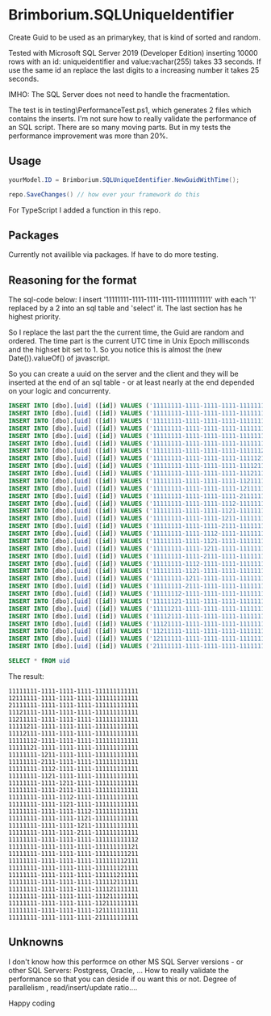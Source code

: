 # Brimborium.SQLUniqueIdentifier

Create Guid to be used as an primarykey, that is kind of sorted and random.

Tested with Microsoft SQL Server 2019 (Developer Edition) inserting 10000 rows with an id: uniqueidentifier and value:vachar(255) takes 33 seconds.
If use the same id an replace the last digits to a increasing number it takes 25 seconds. 

IMHO: The SQL Server does not need to handle the fracmentation.

The test is in testing\PerformanceTest.ps1, which generates 2 files which contains the inserts.
I'm not sure how to really validate the performance of an SQL script. There are so many moving parts.
But in my tests the performance improvement was more than 20%.

## Usage

```c#
yourModel.ID = Brimborium.SQLUniqueIdentifier.NewGuidWithTime();

repo.SaveChanges() // how ever your framework do this
```

For TypeScript I added a function in this repo.

## Packages

Currently not availible via packages. If have to do more testing.

## Reasoning for the format 

The sql-code below:
I insert '11111111-1111-1111-1111-111111111111' with each '1' replaced by a 2 into an sql table and 'select' it.
The last section has he highest priority.

So I replace the last part the the current time, the Guid are random and ordered.
The time part is the current UTC time in Unix Epoch millisconds and the highset bit set to 1.
So you notice this is almost the (new Date()).valueOf() of javascript.

So you can create a uuid on the server and the client and they will be inserted at the end of an sql table - or at least nearly at the end depended on your logic and concurrenty.

```SQL
INSERT INTO [dbo].[uid] ([id]) VALUES ('11111111-1111-1111-1111-111111111111');
INSERT INTO [dbo].[uid] ([id]) VALUES ('11111111-1111-1111-1111-111111111112');
INSERT INTO [dbo].[uid] ([id]) VALUES ('11111111-1111-1111-1111-111111111121');
INSERT INTO [dbo].[uid] ([id]) VALUES ('11111111-1111-1111-1111-111111111211');
INSERT INTO [dbo].[uid] ([id]) VALUES ('11111111-1111-1111-1111-111111112111');
INSERT INTO [dbo].[uid] ([id]) VALUES ('11111111-1111-1111-1111-111111121111');
INSERT INTO [dbo].[uid] ([id]) VALUES ('11111111-1111-1111-1111-111111211111');
INSERT INTO [dbo].[uid] ([id]) VALUES ('11111111-1111-1111-1111-111112111111');
INSERT INTO [dbo].[uid] ([id]) VALUES ('11111111-1111-1111-1111-111121111111');
INSERT INTO [dbo].[uid] ([id]) VALUES ('11111111-1111-1111-1111-111211111111');
INSERT INTO [dbo].[uid] ([id]) VALUES ('11111111-1111-1111-1111-112111111111');
INSERT INTO [dbo].[uid] ([id]) VALUES ('11111111-1111-1111-1111-121111111111');
INSERT INTO [dbo].[uid] ([id]) VALUES ('11111111-1111-1111-1111-211111111111');
INSERT INTO [dbo].[uid] ([id]) VALUES ('11111111-1111-1111-1112-111111111111');
INSERT INTO [dbo].[uid] ([id]) VALUES ('11111111-1111-1111-1121-111111111111');
INSERT INTO [dbo].[uid] ([id]) VALUES ('11111111-1111-1111-1211-111111111111');
INSERT INTO [dbo].[uid] ([id]) VALUES ('11111111-1111-1111-2111-111111111111');
INSERT INTO [dbo].[uid] ([id]) VALUES ('11111111-1111-1112-1111-111111111111');
INSERT INTO [dbo].[uid] ([id]) VALUES ('11111111-1111-1121-1111-111111111111');
INSERT INTO [dbo].[uid] ([id]) VALUES ('11111111-1111-1211-1111-111111111111');
INSERT INTO [dbo].[uid] ([id]) VALUES ('11111111-1111-2111-1111-111111111111');
INSERT INTO [dbo].[uid] ([id]) VALUES ('11111111-1112-1111-1111-111111111111');
INSERT INTO [dbo].[uid] ([id]) VALUES ('11111111-1121-1111-1111-111111111111');
INSERT INTO [dbo].[uid] ([id]) VALUES ('11111111-1211-1111-1111-111111111111');
INSERT INTO [dbo].[uid] ([id]) VALUES ('11111111-2111-1111-1111-111111111111');
INSERT INTO [dbo].[uid] ([id]) VALUES ('11111112-1111-1111-1111-111111111111');
INSERT INTO [dbo].[uid] ([id]) VALUES ('11111121-1111-1111-1111-111111111111');
INSERT INTO [dbo].[uid] ([id]) VALUES ('11111211-1111-1111-1111-111111111111');
INSERT INTO [dbo].[uid] ([id]) VALUES ('11112111-1111-1111-1111-111111111111');
INSERT INTO [dbo].[uid] ([id]) VALUES ('11121111-1111-1111-1111-111111111111');
INSERT INTO [dbo].[uid] ([id]) VALUES ('11211111-1111-1111-1111-111111111111');
INSERT INTO [dbo].[uid] ([id]) VALUES ('12111111-1111-1111-1111-111111111111');
INSERT INTO [dbo].[uid] ([id]) VALUES ('21111111-1111-1111-1111-111111111111');

SELECT * fROM uid

```

The result:

```Text
11111111-1111-1111-1111-111111111111
12111111-1111-1111-1111-111111111111
21111111-1111-1111-1111-111111111111
11121111-1111-1111-1111-111111111111
11211111-1111-1111-1111-111111111111
11111211-1111-1111-1111-111111111111
11112111-1111-1111-1111-111111111111
11111112-1111-1111-1111-111111111111
11111121-1111-1111-1111-111111111111
11111111-1211-1111-1111-111111111111
11111111-2111-1111-1111-111111111111
11111111-1112-1111-1111-111111111111
11111111-1121-1111-1111-111111111111
11111111-1111-1211-1111-111111111111
11111111-1111-2111-1111-111111111111
11111111-1111-1112-1111-111111111111
11111111-1111-1121-1111-111111111111
11111111-1111-1111-1112-111111111111
11111111-1111-1111-1121-111111111111
11111111-1111-1111-1211-111111111111
11111111-1111-1111-2111-111111111111
11111111-1111-1111-1111-111111111112
11111111-1111-1111-1111-111111111121
11111111-1111-1111-1111-111111111211
11111111-1111-1111-1111-111111112111
11111111-1111-1111-1111-111111121111
11111111-1111-1111-1111-111111211111
11111111-1111-1111-1111-111112111111
11111111-1111-1111-1111-111121111111
11111111-1111-1111-1111-111211111111
11111111-1111-1111-1111-112111111111
11111111-1111-1111-1111-121111111111
11111111-1111-1111-1111-211111111111
```

## Unknowns

I don't know how this performce on other MS SQL Server versions - or other SQL Servers: Postgress, Oracle, ...
How to really validate the performance so that you can deside if ou want this or not.
Degree of parallelism , read/insert/update ratio....


Happy coding